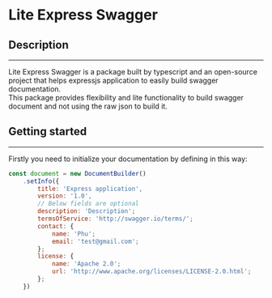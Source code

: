 # Lite Express Swagger

## Description
---
Lite Express Swagger is a package built by typescript and an open-source project that helps expressjs application to easily build swagger
documentation.\
This package provides flexibility and lite functionality to build swagger document and not using the raw json
to build it.

## Getting started
---
Firstly you need to initialize your documentation by defining in this way:
```javascript
const document = new DocumentBuilder()
    .setInfo({
        title: 'Express application',
        version: '1.0',
        // Below fields are optional
        description: 'Description';
        termsOfService: 'http://swagger.io/terms/';
        contact: {
            name: 'Phu';
            email: 'test@gmail.com';
        };
        license: {
            name: 'Apache 2.0';
            url: 'http://www.apache.org/licenses/LICENSE-2.0.html';
        };
    })
```